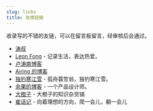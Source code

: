```yaml
---
slug: links
title: 友情链接
---
```


收录写的不错的友链，可以在留言板留言，经审核后会通过。

- [涛叔](https://taoshu.in/)
- [Leon Fong](https://www.leonfong.me/) - 记录生活，表达热爱。
- [卢涛南博客](https://lutaonan.com/)
- [Airing 的博客](https://ursb.me)
- [独钓寒江雪](https://jiangxueqiao.com/) - 孤舟蓑笠翁，独钓寒江雪。
- [余果的博客](https://yuguo.github.io/) - 一个产品设计师。
- [大橙子](https://log.660066.xyz/) - 大橙子的知识杂货铺
- [崔话记](https://cuixiping.com/) - 向着理想的方向，爬一会儿，躺一会儿
